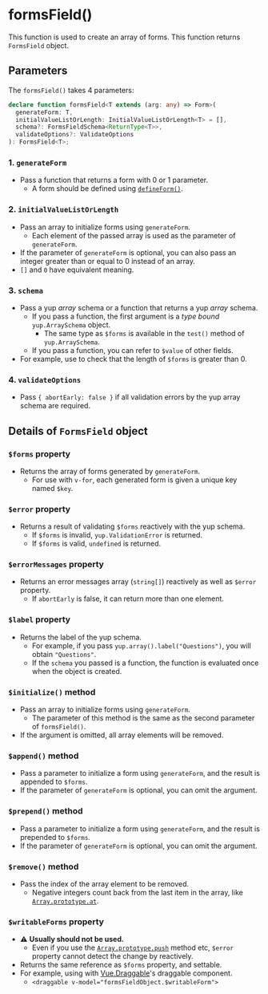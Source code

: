 # formsField()
This function is used to create an array of forms.
This function returns `FormsField` object.

## Parameters
The `formsField()` takes 4 parameters:

```typescript
declare function formsField<T extends (arg: any) => Form>(
  generateForm: T,
  initialValueListOrLength: InitialValueListOrLength<T> = [],
  schema?: FormsFieldSchema<ReturnType<T>>,
  validateOptions?: ValidateOptions
): FormsField<T>;
```

### 1. `generateForm` <Badge type="danger" text="Required" />
- Pass a function that returns a form with 0 or 1 parameter.
  - A form should be defined using [`defineForm()`](/api/defineForm).

### 2. `initialValueListOrLength` <Badge type="info" text="Optional / Default: []" />
- Pass an array to initialize forms using `generateForm`.
  - Each element of the passed array is used as the parameter of `generateForm`.
- If the parameter of `generateForm` is optional, you can also pass an integer greater than or equal to 0 instead of an array.
- `[]` and `0` have equivalent meaning.

### 3. `schema` <Badge type="info" text="Optional" />
- Pass a yup *array* schema or a function that returns a yup *array* schema.
  - If you pass a function, the first argument is a *type bound* `yup.ArraySchema` object.
    - The same type as `$forms` is available in the `test()` method of `yup.ArraySchema`.
  - If you pass a function, you can refer to `$value` of other fields.
- For example, use to check that the length of `$forms` is greater than 0.

### 4. `validateOptions` <Badge type="info" text="Optional" />
- Pass `{ abortEarly: false }` if all validation errors by the yup array schema are required.

## Details of `FormsField` object
### `$forms` property <Badge type="info" text="Readonly" />
- Returns the array of forms generated by `generateForm`.
  - For use with `v-for`, each generated form is given a unique key named `$key`.

### `$error` property <Badge type="info" text="Readonly" />
- Returns a result of validating `$forms` reactively with the yup schema.
  - If `$forms` is invalid, `yup.ValidationError` is returned.
  - If `$forms` is valid, `undefined` is returned.

### `$errorMessages` property <Badge type="info" text="Readonly" />
- Returns an error messages array (`string[]`) reactively as well as `$error` property.
  - If `abortEarly` is false, it can return more than one element.

### `$label` property <Badge type="info" text="Readonly" />
- Returns the label of the yup schema.
  - For example, if you pass `yup.array().label("Questions")`, you will obtain `"Questions"`.
  - If the `schema` you passed is a function, the function is evaluated once when the object is created.

### `$initialize()` method
- Pass an array to initialize forms using `generateForm`.
  - The parameter of this method is the same as the second parameter of `formsField()`.
- If the argument is omitted, all array elements will be removed.

### `$append()` method
- Pass a parameter to initialize a form using `generateForm`, and the result is appended to `$forms`.
- If the parameter of `generateForm` is optional, you can omit the argument.

### `$prepend()` method
- Pass a parameter to initialize a form using `generateForm`, and the result is prepended to `$forms`.
- If the parameter of `generateForm` is optional, you can omit the argument.

### `$remove()` method
- Pass the index of the array element to be removed.
  - Negative integers count back from the last item in the array, like [`Array.prototype.at`](https://developer.mozilla.org/en-US/docs/Web/JavaScript/Reference/Global_Objects/Array/at).

### `$writableForms` property
- :warning: **Usually should not be used.**
  - Even if you use the [`Array.prototype.push`](https://developer.mozilla.org/en-US/docs/Web/JavaScript/Reference/Global_Objects/Array/push) method etc, `$error` property cannot detect the change by reactively.
- Returns the same reference as `$forms` property, and settable.
- For example, using with [Vue.Draggable](https://github.com/SortableJS/Vue.Draggable)'s draggable component.
  - `<draggable v-model="formsFieldObject.$writableForm">`
